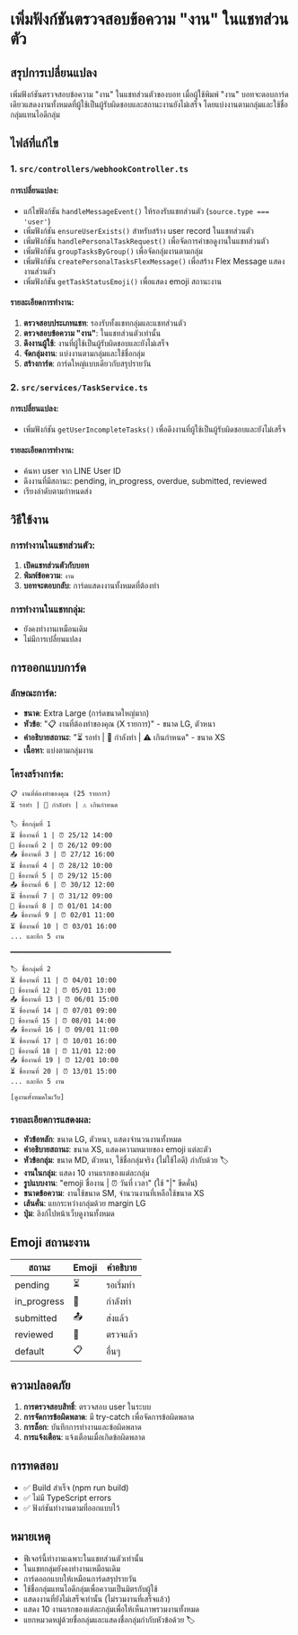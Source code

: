 # เพิ่มฟังก์ชันตรวจสอบข้อความ "งาน" ในแชทส่วนตัว

## สรุปการเปลี่ยนแปลง

เพิ่มฟังก์ชันตรวจสอบข้อความ "งาน" ในแชทส่วนตัวของบอท เมื่อผู้ใช้พิมพ์ "งาน" บอทจะตอบการ์ดเดียวแสดงงานทั้งหมดที่ผู้ใช้เป็นผู้รับผิดชอบและสถานะงานยังไม่เสร็จ โดยแบ่งงานตามกลุ่มและใช้ชื่อกลุ่มแทนไอดีกลุ่ม

## ไฟล์ที่แก้ไข

### 1. `src/controllers/webhookController.ts`

#### การเปลี่ยนแปลง:
- แก้ไขฟังก์ชัน `handleMessageEvent()` ให้รองรับแชทส่วนตัว (`source.type === 'user'`)
- เพิ่มฟังก์ชัน `ensureUserExists()` สำหรับสร้าง user record ในแชทส่วนตัว
- เพิ่มฟังก์ชัน `handlePersonalTaskRequest()` เพื่อจัดการคำขอดูงานในแชทส่วนตัว
- เพิ่มฟังก์ชัน `groupTasksByGroup()` เพื่อจัดกลุ่มงานตามกลุ่ม
- เพิ่มฟังก์ชัน `createPersonalTasksFlexMessage()` เพื่อสร้าง Flex Message แสดงงานส่วนตัว
- เพิ่มฟังก์ชัน `getTaskStatusEmoji()` เพื่อแสดง emoji สถานะงาน

#### รายละเอียดการทำงาน:
1. **ตรวจสอบประเภทแชท**: รองรับทั้งแชทกลุ่มและแชทส่วนตัว
2. **ตรวจสอบข้อความ "งาน"**: ในแชทส่วนตัวเท่านั้น
3. **ดึงงานผู้ใช้**: งานที่ผู้ใช้เป็นผู้รับผิดชอบและยังไม่เสร็จ
4. **จัดกลุ่มงาน**: แบ่งงานตามกลุ่มและใช้ชื่อกลุ่ม
5. **สร้างการ์ด**: การ์ดใหญ่แบบเดียวกับสรุปรายวัน

### 2. `src/services/TaskService.ts`

#### การเปลี่ยนแปลง:
- เพิ่มฟังก์ชัน `getUserIncompleteTasks()` เพื่อดึงงานที่ผู้ใช้เป็นผู้รับผิดชอบและยังไม่เสร็จ

#### รายละเอียดการทำงาน:
- ค้นหา user จาก LINE User ID
- ดึงงานที่มีสถานะ: pending, in_progress, overdue, submitted, reviewed
- เรียงลำดับตามกำหนดส่ง

## วิธีใช้งาน

### การทำงานในแชทส่วนตัว:
1. **เปิดแชทส่วนตัวกับบอท**
2. **พิมพ์ข้อความ**: `งาน`
3. **บอทจะตอบกลับ**: การ์ดแสดงงานทั้งหมดที่ต้องทำ

### การทำงานในแชทกลุ่ม:
- ยังคงทำงานเหมือนเดิม
- ไม่มีการเปลี่ยนแปลง

## การออกแบบการ์ด

### ลักษณะการ์ด:
- **ขนาด**: Extra Large (การ์ดขนาดใหญ่มาก)
- **หัวข้อ**: "📋 งานที่ต้องทำของคุณ (X รายการ)" - ขนาด LG, ตัวหนา
- **คำอธิบายสถานะ**: "⏳ รอทำ | 🔄 กำลังทำ | ⚠️ เกินกำหนด" - ขนาด XS
- **เนื้อหา**: แบ่งตามกลุ่มงาน

### โครงสร้างการ์ด:
```
📋 งานที่ต้องทำของคุณ (25 รายการ)
⏳ รอทำ | 🔄 กำลังทำ | ⚠️ เกินกำหนด

🏷️ ชื่อกลุ่มที่ 1
⏳ ชื่องานที่ 1 | ⏰ 25/12 14:00
🔄 ชื่องานที่ 2 | ⏰ 26/12 09:00
📤 ชื่องานที่ 3 | ⏰ 27/12 16:00
⏳ ชื่องานที่ 4 | ⏰ 28/12 10:00
🔄 ชื่องานที่ 5 | ⏰ 29/12 15:00
📤 ชื่องานที่ 6 | ⏰ 30/12 12:00
⏳ ชื่องานที่ 7 | ⏰ 31/12 09:00
🔄 ชื่องานที่ 8 | ⏰ 01/01 14:00
📤 ชื่องานที่ 9 | ⏰ 02/01 11:00
⏳ ชื่องานที่ 10 | ⏰ 03/01 16:00
... และอีก 5 งาน

━━━━━━━━━━━━━━━━━━━━━━━━━━━━━━━━━━━━━━━━

🏷️ ชื่อกลุ่มที่ 2
⏳ ชื่องานที่ 11 | ⏰ 04/01 10:00
🔄 ชื่องานที่ 12 | ⏰ 05/01 13:00
📤 ชื่องานที่ 13 | ⏰ 06/01 15:00
⏳ ชื่องานที่ 14 | ⏰ 07/01 09:00
🔄 ชื่องานที่ 15 | ⏰ 08/01 14:00
📤 ชื่องานที่ 16 | ⏰ 09/01 11:00
⏳ ชื่องานที่ 17 | ⏰ 10/01 16:00
🔄 ชื่องานที่ 18 | ⏰ 11/01 12:00
📤 ชื่องานที่ 19 | ⏰ 12/01 10:00
⏳ ชื่องานที่ 20 | ⏰ 13/01 15:00
... และอีก 5 งาน

[ดูงานทั้งหมดในเว็บ]
```

### รายละเอียดการแสดงผล:
- **หัวข้อหลัก**: ขนาด LG, ตัวหนา, แสดงจำนวนงานทั้งหมด
- **คำอธิบายสถานะ**: ขนาด XS, แสดงความหมายของ emoji แต่ละตัว
- **หัวข้อกลุ่ม**: ขนาด MD, ตัวหนา, ใช้ชื่อกลุ่มจริง (ไม่ใช้ไอดี) กำกับด้วย 🏷️
- **งานในกลุ่ม**: แสดง 10 งานแรกของแต่ละกลุ่ม
- **รูปแบบงาน**: "emoji ชื่องาน | ⏰ วันที่ เวลา" (ใช้ "|" ขีดคั่น)
- **ขนาดข้อความ**: งานใช้ขนาด SM, จำนวนงานที่เหลือใช้ขนาด XS
- **เส้นคั่น**: แยกระหว่างกลุ่มด้วย margin LG
- **ปุ่ม**: ลิงก์ไปหน้าเว็บดูงานทั้งหมด

## Emoji สถานะงาน

| สถานะ | Emoji | คำอธิบาย |
|--------|--------|----------|
| pending | ⏳ | รอเริ่มทำ |
| in_progress | 🔄 | กำลังทำ |
| submitted | 📤 | ส่งแล้ว |
| reviewed | 👀 | ตรวจแล้ว |
| default | 📋 | อื่นๆ |

## ความปลอดภัย

1. **การตรวจสอบสิทธิ์**: ตรวจสอบ user ในระบบ
2. **การจัดการข้อผิดพลาด**: มี try-catch เพื่อจัดการข้อผิดพลาด
3. **การล็อก**: บันทึกการทำงานและข้อผิดพลาด
4. **การแจ้งเตือน**: แจ้งเตือนเมื่อเกิดข้อผิดพลาด

## การทดสอบ

- ✅ Build สำเร็จ (npm run build)
- ✅ ไม่มี TypeScript errors
- ✅ ฟังก์ชันทำงานตามที่ออกแบบไว้

## หมายเหตุ

- ฟีเจอร์นี้ทำงานเฉพาะในแชทส่วนตัวเท่านั้น
- ในแชทกลุ่มยังคงทำงานเหมือนเดิม
- การ์ดออกแบบให้เหมือนการ์ดสรุปรายวัน
- ใช้ชื่อกลุ่มแทนไอดีกลุ่มเพื่อความเป็นมิตรกับผู้ใช้
- แสดงงานที่ยังไม่เสร็จเท่านั้น (ไม่รวมงานที่เสร็จแล้ว)
- แสดง 10 งานแรกของแต่ละกลุ่มเพื่อให้เห็นภาพรวมงานทั้งหมด
- แยกหมวดหมู่ด้วยชื่อกลุ่มและแสดงชื่อกลุ่มกำกับหัวข้อด้วย 🏷️
